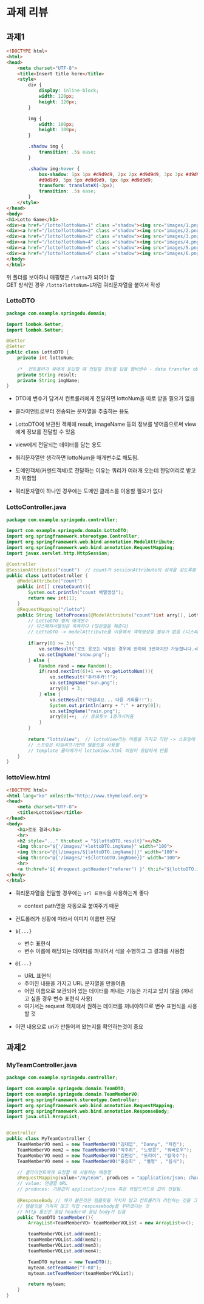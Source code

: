 # 과제 리뷰

## 과제1

```html
<!DOCTYPE html>
<html>
<head>
    <meta charset="UTF-8">
    <title>Insert title here</title>
    <style>
        div {
            display: inline-block;
            width: 120px;
            height: 120px;
        }

        img {
            width: 100px;
            height: 100px;
        }

        .shadow img {
            transition: .5s ease;
        }

        .shadow img:hover {
            box-shadow: 1px 1px #d9d9d9, 2px 2px #d9d9d9, 3px 3px #d9d9d9, 4px 4px
            #d9d9d9, 5px 5px #d9d9d9, 6px 6px #d9d9d9;
            transform: translateX(-3px);
            transition: .5s ease;
        }
    </style>
</head>
<body>
<h1>Lotto Game</h1>
<div><a href="/lotto?lottoNum=1" class ="shadow"><img src="images/1.png" alt="1"></a></div>
<div><a href="/lotto?lottoNum=2" class ="shadow"><img src="images/2.png" alt="2"></a></div>
<div><a href="/lotto?lottoNum=3" class ="shadow"><img src="images/3.png" alt="3"></a></div>
<div><a href="/lotto?lottoNum=4" class ="shadow"><img src="images/4.png" alt="4"></a></div>
<div><a href="/lotto?lottoNum=5" class ="shadow"><img src="images/5.png" alt="5"></a></div>
<div><a href="/lotto?lottoNum=6" class ="shadow"><img src="images/6.png" alt="6"></a></div>
</body>
</html>
```
위 폴더를 보아하니 매핑명은 `/lotto`가 되어야 함<br>
GET 방식인 경우 `/lotto?lottoNum=1`처럼 쿼리문자열을 붙여서 작성<br>

### LottoDTO

```java
package com.example.springedu.domain;

import lombok.Getter;
import lombok.Setter;

@Getter
@Setter
public class LottoDTO {
    private int lottoNum;
    
    /*  컨트롤러가 뷰에게 응답할 때 전달할 정보를 담을 멤버변수 - data transfer object*/
    private String result;
    private String imgName;
}
```

- DTO에 변수가 담겨서 컨트롤러에게 전달하면 lottoNum을 따로 받을 필요가 없음<br>

- 클라이언트로부터 전송되는 문자열을 추출하는 용도
- LottoDTO에 보관된 객체에 result, imageName 등의 정보를 넣어줌으로써 view에게 정보를 전달할 수 있음
- view에게 전달되는 데이터를 담는 용도
- 쿼리문자열만 생각하면 lottoNum을 매개변수로 해도됨.
- 도메인객체(커멘드객체)로 전달하는 이유는 쿼리가 여러개 오는데 한덩어리로 받고자 위함임
- 쿼리문자열이 하나인 경우에는 도메인 클래스를 이용할 필요가 없다


### LottoController.java


```java
package com.example.springedu.controller;

import com.example.springedu.domain.LottoDTO;
import org.springframework.stereotype.Controller;
import org.springframework.web.bind.annotation.ModelAttribute;
import org.springframework.web.bind.annotation.RequestMapping;
import javax.servlet.http.HttpSession;

@Controller
@SessionAttributes("count")  // count가 sessionAttribute의 성격을 갖도록함
public class LottoController {
    @ModelAttribute("count")
    public int[] createCount(){
        System.out.println("count 배열생성");
        return new int[1];
    }
    @RequestMapping("/lotto")
    public String lottoProcess(@ModelAttribute("count")int arry[], LottoDTO vo){
        // LottoDTO 형의 매개변수 
        // 디스패처서블릿은 똑똑하다 (많은일을 해준다)
        // LottoDTO -> modelAttribute를 이용해서 객체생성할 필요가 없음 (디스패처 서블릿이 알아서 생성해줌)
        
        if(arry[0] >= 3){
            vo.setResult("로또 응모는 낙첨된 경우에 한하여 3번까지만 가능합니다.<br>브라우저를 재기동한 후에 응모한 후에 응모해 주세요");
            vo.setImgName("snow.png");
        } else {
            Random rand = new Random();
            if(rand.nextInt(6)+1 == vo.getLottoNum()){
                vo.setResult("추카추카!!");
                vo.setImgName("sun.png");
                arry[0] = 3;
            } else {
                vo.setResult("아쉽네요... 다음 기회를!!");
                System.out.println(arry + ":" + arry[0]);
                vo.setImgName("rain.png");
                arry[0]++;  // 응모횟수 1증가시켜줌
            }
        }
        
        return "lottoView";  // lottoView라는 이름을 가지고 리턴 -> 스프링에 의해 lottoView라는 이름의 템플릿을 찾아서 응답하게 만듦
        // 스프링은 타임리프기반의 템플릿을 사용함
        // template 폴터에가서 lottoView.html 파일이 응답하게 만듦
    }
}
```

### lottoView.html

```html
<!DOCTYPE html>
<html lang="ko" xmlns:th="http://www.thymeleaf.org">
<head>
    <meta charset="UTF-8">
    <title>LottoView</title>
</head>
<body>
    <h1>로또 결과</h1>
    <hr>
    <h2 style="..." th:utext = "${lottoDTO.result}"></h2>
    <img th:src="${'/images/'+lottoDTO.imgName}" width="100">
    <img th:src="@{l/images/${lottoDTO.imgName}|}" width="100">
    <img th:src="@{'/images/'+${lottoDTO.imgName}}" width="100">
    <hr>
    <a th:href='${ #request.getHeader("referer") }' th:if="${lottoDTO.imgName == 'rain.png'}">재시도....</a>
</body>
</html>
```


- 쿼리문자열을 전달할 경우에는 `url 표현식`을 사용하는게 좋다 
  - context path명을 자동으로 붙여주기 때문


- 컨트롤러가 상황에 따라서 이미지 이름만 전달


- `${...}`
  - 변수 표현식
  - 변수 이름에 해당되는 데이터를 꺼내어서 식을 수행하고 그 결과를 사용함
  


- `@{...}`
  - URL 표현식
  - 주어진 내용을 가지고 URL 문자열을 만들어줌
  - 어떤 이름으로 보관되어 있는 데이터를 꺼내는 기능은 가지고 있지 않음 (꺼내고 싶을 경우 변수 표현식 사용)
  - 여기서는 request 객체에서 원하는 데이터를 꺼내야하므로 변수 표현식을 사용할 것



- 어떤 내용으로 uri가 만들어져 왔는지를 확인하는것이 중요


## 과제2

### MyTeamController.java

```java
package com.example.springedu.controller;

import com.example.springedu.domain.TeamDTO;
import com.example.springedu.domain.TeamMemberVO;
import org.springframework.stereotype.Controller;
import org.springframework.web.bind.annotation.RequestMapping;
import org.springframework.web.bind.annotation.ResponseBody;
import java.util.ArrayList;


@Controller
public class MyTeamController {
    TeamMemberVO mem1 = new TeamMemberVO("김대엽", "Danny", "치킨");
    TeamMemberVO mem2 = new TeamMemberVO("박주희", "노랑콩", "꿔바로우");
    TeamMemberVO mem3 = new TeamMemberVO("김민성", "도라이", "칼국수");
    TeamMemberVO mem4 = new TeamMemberVO("홍승희" , "별명" , "음식");

    // 클라이언트에게 요청할 때 사용하는 매핑명
    @RequestMapping(value="/myteam", produces = "application/json; charset=utf-8")
    // value: 연결할 URL
    // produces: 기본값이 application/json 혹은 와일드카드로 값이 전달됨.
    
    @ResponseBody // 얘가 붙은것은 템플릿을 거치지 않고 컨트롤러가 리턴하는 것을 그대로 클라이언트에게 줌
    // 템플릿을 거치지 않고 직접 responsebody를 꾸미겠다는 것
    // http 통신은 응답 header와 응답 body가 있음
    public TeamDTO teamMember(){
        ArrayList<TeamMemberVO> teamMemberVOList = new ArrayList<>();

        teamMemberVOList.add(mem1);
        teamMemberVOList.add(mem2);
        teamMemberVOList.add(mem3);
        teamMemberVOList.add(mem4);

        TeamDTO myteam = new TeamDTO();
        myteam.setTeamName("T-KO");
        myteam.setTeamMember(teamMemberVOList);

        return myteam;
    }
}
```